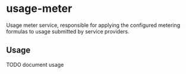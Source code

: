 usage-meter
===

Usage meter service, responsible for applying the configured metering
formulas to usage submitted by service providers.

Usage
---

TODO document usage

